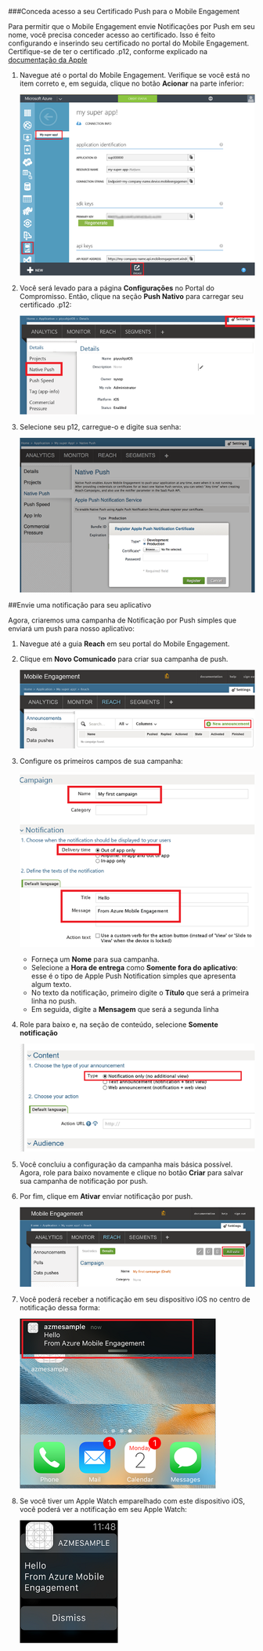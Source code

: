 ###Conceda acesso a seu Certificado Push para o Mobile Engagement

Para permitir que o Mobile Engagement envie Notificações por Push em seu nome, você precisa conceder acesso ao certificado. Isso é feito configurando e inserindo seu certificado no portal do Mobile Engagement. Certifique-se de ter o certificado .p12, conforme explicado na [documentação da Apple](https://developer.apple.com/library/prerelease/ios/documentation/IDEs/Conceptual/AppDistributionGuide/AddingCapabilities/AddingCapabilities.html#//apple_ref/doc/uid/TP40012582-CH26-SW6)

1. Navegue até o portal do Mobile Engagement. Verifique se você está no item correto e, em seguida, clique no botão **Acionar** na parte inferior:

	![](./media/mobile-engagement-ios-send-push/engage-button.png)

2. Você será levado para a página **Configurações** no Portal do Compromisso. Então, clique na seção **Push Nativo** para carregar seu certificado .p12:

	![](./media/mobile-engagement-ios-send-push/engagement-portal.png)

3. Selecione seu p12, carregue-o e digite sua senha:

	![](./media/mobile-engagement-ios-send-push/native-push-settings.png)

##<a id="send"></a>Envie uma notificação para seu aplicativo

Agora, criaremos uma campanha de Notificação por Push simples que enviará um push para nosso aplicativo:

1. Navegue até a guia **Reach** em seu portal do Mobile Engagement.

2. Clique em **Novo Comunicado** para criar sua campanha de push.

	![](./media/mobile-engagement-ios-send-push/new-announcement.png)

3. Configure os primeiros campos de sua campanha:

	![](./media/mobile-engagement-ios-send-push/campaign-first-params.png)

	- 	Forneça um **Nome** para sua campanha. 
	- 	Selecione a **Hora de entrega** como **Somente fora do aplicativo**: esse é o tipo de Apple Push Notification simples que apresenta algum texto.
	- 	No texto da notificação, primeiro digite o **Título** que será a primeira linha no push.
	- 	Em seguida, digite a **Mensagem** que será a segunda linha

4. Role para baixo e, na seção de conteúdo, selecione **Somente notificação**

	![](./media/mobile-engagement-ios-send-push/campaign-content.png)

5. Você concluiu a configuração da campanha mais básica possível. Agora, role para baixo novamente e clique no botão **Criar** para salvar sua campanha de notificação por push.

6. Por fim, clique em **Ativar** enviar notificação por push.

	![](./media/mobile-engagement-ios-send-push/campaign-activate.png)

7. Você poderá receber a notificação em seu dispositivo iOS no centro de notificação dessa forma:

	![](./media/mobile-engagement-ios-send-push/iphone-notification.png)

8. Se você tiver um Apple Watch emparelhado com este dispositivo iOS, você poderá ver a notificação em seu Apple Watch:

	![](./media/mobile-engagement-ios-send-push/apple-watch.png)


 

 

<!---HONumber=Nov15_HO2-->